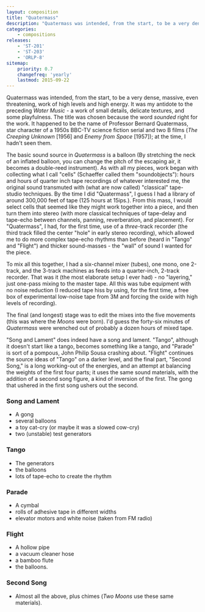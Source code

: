 ```yaml
---
layout: composition
title: "Quatermass"
description: "Quatermass was intended, from the start, to be a very dense, massive, even threatening, work of high levels and high energy."
categories:
    - compositions
releases:
    - 'ST-201'
    - 'ST-203'
    - 'ORLP-8'
sitemap:
    priority: 0.7
    changefreq: 'yearly'
    lastmod: 2015-09-22
---
```


Quatermass was intended, from the start, to be a very dense, massive, even threatening, work of high levels and high energy. It was my antidote to the preceding *Water Music* - a work of small details, delicate textures, and some playfulness. The title was chosen because the word *sounded* right for the work. It happened to be the name of Professor Bernard Quatermass, star character of a 1950s BBC-TV science fiction serial and two B films (*The Creeping Unknown* [1956] and *Enemy from Space* [1957]); at the time, I hadn't seen them.

The basic sound source in *Quatermass* is a balloon (By stretching the neck of an inflated balloon, you can change the pitch of the escaping air, it becomes a double-reed instrument). As with all my pieces, work began with collecting what I call "cells" (Schaeffer called them "soundobjects"): hours and hours of quarter inch tape recordings of whatever interested me, the original sound transmuted with (what are now called) "classical" tape-studio techniques. By the time I did "Quatermass", I guess I had a library of around 300,000 feet of tape (125 hours at 15ips.). From this mass, I would select cells that seemed like they might work together into a piece, and then turn them into stereo (with more classical techniques of tape-delay and tape-echo between channels, panning, reverberation, and placement). For "Quatermass", I had, for the first time, use of a *three*-track recorder (the third track filled the center "hole" in early stereo recording), which allowed me to do more complex tape-echo rhythms than before (heard in "Tango" and "Flight") and thicker sound-masses - the "wall" of sound I wanted for the piece.

To mix all this together, I had a six-channel mixer (tubes), one mono, one 2-track, and the 3-track machines as feeds into a quarter-inch, 2-track recorder. That was it (the most elaborate setup I ever had) - no "layering," just one-pass mixing to the master tape. All this was tube equipment with no noise reduction (I reduced tape hiss by using, for the first time, a free box of experimental low-noise tape from 3M and forcing the oxide with high levels of recording).

The final (and longest) stage was to edit the mixes into the five movements (this was where the *Moons* were born). I'd guess the forty-six minutes of *Quatermass* were wrenched out of probably a dozen hours of mixed tape.

"Song and Lament" does indeed have a song and lament. "Tango", although it doesn't start like a tango, becomes something like a tango, and "Parade" is sort of a pompous, John Philip Sousa crashing about. "Flight" continues the source ideas of "Tango" on a darker level, and the final part, "Second Song," is a long working-out of the energies, and an attempt at balancing the weights of the first four parts; it uses the same sound materials, with the addition of a second song figure, a kind of inversion of the first. The gong that ushered in the first song ushers out the second.

### Song and Lament

* A gong
* several balloons
* a toy cat-cry (or maybe it was a slowed cow-cry)
* two (unstable) test generators

### Tango

* The generators
* the balloons
* lots of tape-echo to create the rhythm

### Parade

* A cymbal
* rolls of adhesive tape in different widths
* elevator motors and white noise (taken from FM radio)

### Flight

* A hollow pipe
* a vacuum cleaner hose
* a bamboo flute
* the balloons.

### Second Song

* Almost all the above, plus chimes (*Two Moons* use these same materials).

